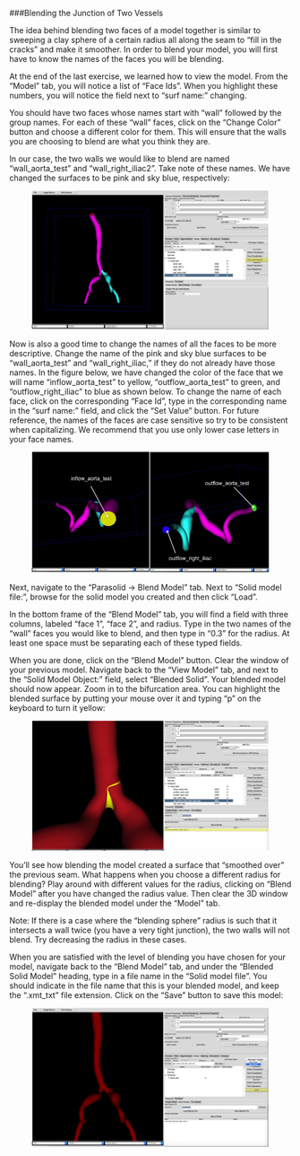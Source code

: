 ###Blending the Junction of Two Vessels

The idea behind blending two faces of a model together is similar to sweeping a clay sphere of a certain radius all along the seam to “fill in the cracks” and make it smoother. In order to blend your model, you will first have to know the names of the faces you will be blending.

At the end of the last exercise, we learned how to view the model. From the “Model” tab, you will notice a list of “Face Ids”. When you highlight these numbers, you will notice the field next to “surf name:” changing. 

You should have two faces whose names start with “wall” followed by the group names. 
For each of these “wall” faces, click on the “Change Color” button and choose a different color for them. This will ensure that the walls you are choosing to blend are what you think they are.

In our case, the two walls we would like to blend are named “wall_aorta_test” and “wall_right_iliac2”. Take note of these names. We have changed the surfaces to be pink and sky blue, respectively:

<figure>
  <img class="svImg svImgXl"  src="documentation/modeling/imgs/solid_modeling/blending/1.jpg"> 
  <figcaption class="svCaption" ></figcaption>
</figure>

Now is also a good time to change the names of all the faces to be more descriptive. Change the name of the pink and sky blue surfaces to be “wall_aorta_test” and “wall_right_iliac,” if they do not already have those names. In the figure below, we have changed the color of the face that we will name “inflow_aorta_test” to yellow, “outflow_aorta_test” to green, and “outflow_right_iliac” to blue as shown below. To change the name of each face, click on the corresponding “Face Id”, type in the corresponding name in the “surf name:” field, and click the “Set Value” button. For future reference, the names of the faces are case sensitive so try to be consistent when capitalizing. We recommend that you use only lower case letters in your face names.

<figure>
  <img class="svImg svImgXl"  src="documentation/modeling/imgs/solid_modeling/blending/2.jpg"> 
  <figcaption class="svCaption" ></figcaption>
</figure>

Next, navigate to the “Parasolid → Blend Model” tab. Next to “Solid model file:”, browse for the solid model you created and then click “Load”.

In the bottom frame of the “Blend Model” tab, you will find a field with three columns, labeled “face 1”, “face 2”, and radius. Type in the two names of the “wall” faces you would like to blend, and then type in “0.3” for the radius. At least one space must be separating each of these typed fields.

When you are done, click on the “Blend Model” button. Clear the window of your previous model. Navigate back to the “View Model” tab, and next to the “Solid Model Object:” field, select “Blended Solid”. Your blended model should now appear. Zoom in to the bifurcation area. You can highlight the blended surface by putting your mouse over it and typing “p” on the keyboard to turn it yellow:

<figure>
  <img class="svImg svImgXl"  src="documentation/modeling/imgs/solid_modeling/blending/3.jpg"> 
  <figcaption class="svCaption" ></figcaption>
</figure>

You’ll see how blending the model created a surface that “smoothed over” the previous seam. What happens when you choose a different radius for blending?  Play around with different values for the radius, clicking on “Blend Model” after you have changed the radius value. Then clear the 3D window and re-display the blended model under the “Model” tab.

Note: If there is a case where the “blending sphere” radius is such that it intersects a wall twice (you have a very tight junction), the two walls will not blend. Try decreasing the radius in these cases.

When you are satisfied with the level of blending you have chosen for your model, navigate back to the “Blend Model” tab, and under the “Blended Solid Model” heading, type in a file name in the “Solid model file”. You should indicate in the file name that this is your blended model, and keep the “.xmt_txt” file extension. Click on the “Save” button to save this model:

<figure>
  <img class="svImg svImgXl"  src="documentation/modeling/imgs/solid_modeling/blending/4.jpg"> 
  <figcaption class="svCaption" ></figcaption>
</figure>
